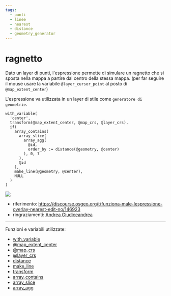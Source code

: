 ```yaml
---
tags:
  - punti
  - linee
  - nearest
  - distance
  - geometry_generator
---
```


# ragnetto

Dato un layer di punti, l'espressione permette di simulare un ragnetto che si sposta nella mappa a partire dal centro della stessa mappa. (per far seguire il mouse usare la variabile `@layer_cursor_point` al posto di `@map_extent_center`)

L'espressione va utilizzata in un layer di stile come `generatore di geometrie`.

```
with_variable(
  'center',
  transform(@map_extent_center, @map_crs, @layer_crs),
  if(
    array_contains(
      array_slice(
        array_agg(
          @id,
          order_by := distance(@geometry, @center)
        ), 0, 7
      ),
      @id
    ),
    make_line(@geometry, @center),
    NULL
  )
)
```

[![](../img/esempi/ragnetto/ragnetto.gif)](../img/esempi/ragnetto/ragnetto.gif)

- riferimento: <https://discourse.osgeo.org/t/funziona-male-lespressione-overlay-nearest-edit-no/146923>
- ringraziamenti: [Andrea Giudiceandrea](https://github.com/agiudiceandrea)

---

Funzioni e variabili utilizzate:

* [with_variable](../gr_funzioni/generale/generale_unico.md#with_variable)
* [@map_extent_center](../gr_funzioni/variabili/parent.md)
* [@map_crs](../gr_funzioni/variabili/parent.md)
* [@layer_crs](../gr_funzioni/variabili/parent.md)
* [distance](../gr_funzioni/geometria/geometria_unico#distance)
* [make_line](../gr_funzioni/geometria/geometria_unico.md#make_line)
* [transform](../gr_funzioni/geometria/geometria_unico.md#transform)
* [array_contains](../gr_funzioni/array/array_unico.md#array_contains)
* [array_slice](../gr_funzioni/array/array_unico.md#array_slice)
* [array_agg](../gr_funzioni/array/array_unico.md#array_agg)
